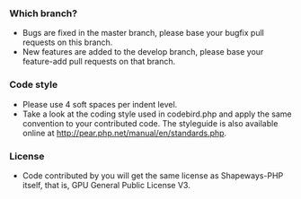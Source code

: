 ### Which branch?
- Bugs are fixed in the master branch, please base your bugfix pull requests on this branch.
- New features are added to the develop branch, please base your feature-add pull requests on that branch.

### Code style
- Please use 4 soft spaces per indent level.
- Take a look at the coding style used in codebird.php and apply the same convention to your contributed code.
The styleguide is also available online at http://pear.php.net/manual/en/standards.php.

### License
- Code contributed by you will get the same license as Shapeways-PHP itself, that is, GPU General Public License V3.
